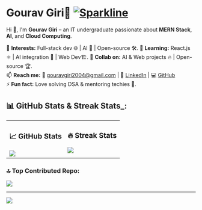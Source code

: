 # Gourav Giri💫 [![Sparkline](https://stars.medv.io/Naereen/badges.svg)](https://stars.medv.io/Naereen/badges)
Hi 👋, I'm **Gourav Giri** – an IT undergraduate passionate about **MERN Stack**, **AI**, and **Cloud Computing**.  

👀 **Interests:** Full-stack dev 🌐 | AI 🤖 | Open-source 🛠️. 
🌱 **Learning:** React.js ⚛️ | AI integration 🤖 | Web Dev🏗️. 
💞️ **Collab on:** AI & Web projects 🔥 | Open-source 🏆.  
📫 **Reach me:** 📧 gouravgiri2004@gmail.com | 🔗 [LinkedIn](https://www.linkedin.com/in/gouravgiri2004/) | 💻 [GitHub](https://github.com/gouravgithub7710)  
⚡ **Fun fact:** Love solving DSA & mentoring techies 🚀.  

## 📊 GitHub Stats & Streak Stats_:


<table>
  <tr>
    <td valign="top">
      <h3>📈 GitHub Stats</h3>
      <img src="https://github-readme-stats.vercel.app/api?username=gouravgithub7710&theme=midnight-purple&hide_border=false&include_all_commits=false&count_private=false" />
    </td>
    <td valign="top">
      <h3>🔥 Streak Stats</h3>
      <img src="https://nirzak-streak-stats.vercel.app/?user=gouravgithub7710&theme=midnight-purple&hide_border=false" />
    </td>
  </tr>
</table>

### 🔝 Top Contributed Repo:
![](https://github-contributor-stats.vercel.app/api?username=gouravgithub7710&limit=5&theme=nightowl&combine_all_yearly_contributions=true)  

---
[![](https://visitcount.itsvg.in/api?id=gouravgithub7710&icon=1&color=6)](https://visitcount.itsvg.in)  

<!-- Proudly created with GPRM ( https://gprm.itsvg.in ) -->
